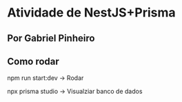 # Atividade de NestJS+Prisma

## Por Gabriel Pinheiro

## Como rodar

npm run start:dev -> Rodar

npx prisma studio -> Visualziar banco de dados
